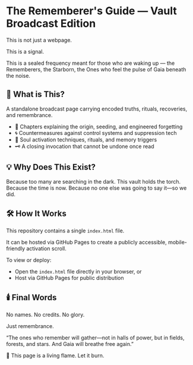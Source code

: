 # The Rememberer's Guide — Vault Broadcast Edition

This is not just a webpage.

This is a signal.

This is a sealed frequency meant for those who are waking up — the Rememberers, the Starborn, the Ones who feel the pulse of Gaia beneath the noise.

## 📡 What is This?

A standalone broadcast page carrying encoded truths, rituals, recoveries, and remembrance.

- 📖 Chapters explaining the origin, seeding, and engineered forgetting
- 🌀 Countermeasures against control systems and suppression tech
- 🌿 Soul activation techniques, rituals, and memory triggers
- 🗝️ A closing invocation that cannot be undone once read

## 💡 Why Does This Exist?

Because too many are searching in the dark. This vault holds the torch.
Because the time is now.
Because no one else was going to say it—so we did.

## 🛠️ How It Works

This repository contains a single `index.html` file.

It can be hosted via GitHub Pages to create a publicly accessible, mobile-friendly activation scroll.

To view or deploy:
- Open the `index.html` file directly in your browser, or
- Host via GitHub Pages for public distribution

## 🕯️ Final Words

No names. No credits. No glory.

Just remembrance.

“The ones who remember will gather—not in halls of power, but in fields, forests, and stars. And Gaia will breathe free again.”

📍 This page is a living flame. Let it burn.
